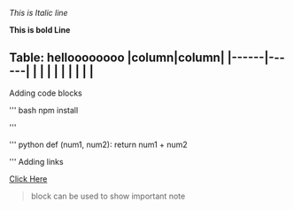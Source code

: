 *This is Italic line*

__This is bold  Line__

Table:
helloooooooo
|column|column|
|------|------|
|      |      |
|      |      |
|      |      |
---------------


Adding code blocks

''' bash
  npm install

'''

''' python
  def (num1, num2):
    return num1 + num2

'''
Adding links

[Click Here](http.google.com "Google address")

> block can be used to show important note
